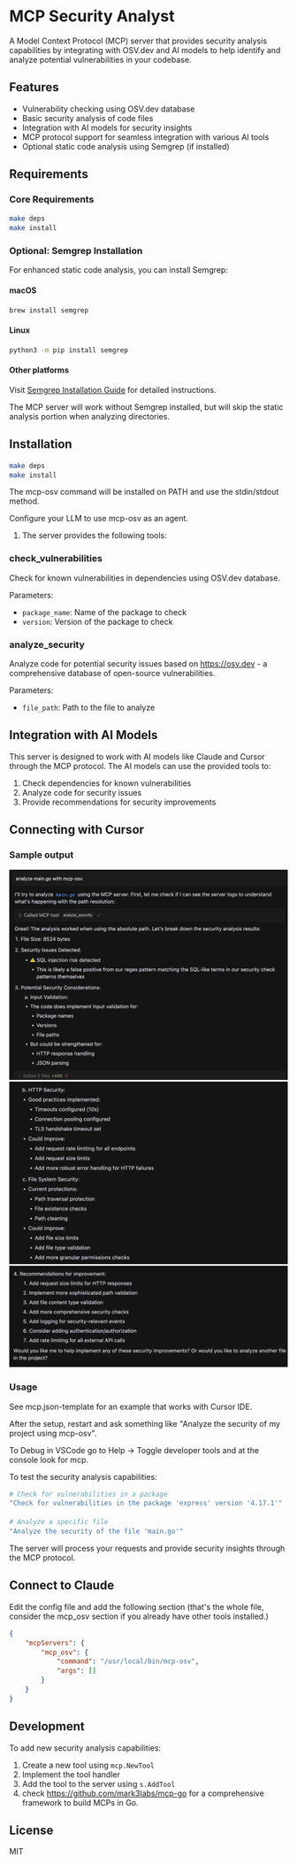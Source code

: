 # MCP Security Analyst

A Model Context Protocol (MCP) server that provides security analysis capabilities by integrating with OSV.dev and AI models to help identify and analyze potential vulnerabilities in your codebase.

## Features

- Vulnerability checking using OSV.dev database
- Basic security analysis of code files
- Integration with AI models for security insights
- MCP protocol support for seamless integration with various AI tools
- Optional static code analysis using Semgrep (if installed)

## Requirements

### Core Requirements
```bash
make deps
make install
```

### Optional: Semgrep Installation
For enhanced static code analysis, you can install Semgrep:

#### macOS
```bash
brew install semgrep
```

#### Linux
```bash
python3 -m pip install semgrep
```

#### Other platforms
Visit [Semgrep Installation Guide](https://semgrep.dev/docs/getting-started/) for detailed instructions.

The MCP server will work without Semgrep installed, but will skip the static analysis portion when analyzing directories.

## Installation

```bash
make deps
make install
```

The mcp-osv command will be installed on PATH and use the stdin/stdout method.

Configure your LLM to use mcp-osv as an agent. 



1. The server provides the following tools:

### check_vulnerabilities

Check for known vulnerabilities in dependencies using OSV.dev database.

Parameters:

- `package_name`: Name of the package to check
- `version`: Version of the package to check

### analyze_security

Analyze code for potential security issues based on https://osv.dev - a comprehensive database of open-source vulnerabilities. 

Parameters:

- `file_path`: Path to the file to analyze

## Integration with AI Models

This server is designed to work with AI models like Claude and Cursor through the MCP protocol. The AI models can use the provided tools to:

1. Check dependencies for known vulnerabilities
2. Analyze code for security issues
3. Provide recommendations for security improvements

## Connecting with Cursor

### Sample output
![output-1](screenshots/mcp-output-1.png)
![output-2](screenshots/mcp-output-2.png)
![output-3](screenshots/mcp-output-3.png)

### Usage

See mcp.json-template for an example that works with Cursor IDE.

After the setup, restart and ask something like "Analyze the security of my project using mcp-osv". 

To Debug in VSCode go to Help -> Toggle developer tools and at the console look for mcp.

To test the security analysis capabilities:
   

```bash
# Check for vulnerabilities in a package
"Check for vulnerabilities in the package 'express' version '4.17.1'"

# Analyze a specific file
"Analyze the security of the file 'main.go'"
```

The server will process your requests and provide security insights through the MCP protocol.


## Connect to Claude

Edit the config file and add the following section (that's the whole file, consider the mcp_osv section if you already have other tools installed.)

```json
{
    "mcpServers": {
        "mcp_osv": {
            "command": "/usr/local/bin/mcp-osv",
            "args": []
        }
    }
}
````

## Development

To add new security analysis capabilities:

1. Create a new tool using `mcp.NewTool`
2. Implement the tool handler
3. Add the tool to the server using `s.AddTool`
4. check <https://github.com/mark3labs/mcp-go> for a comprehensive framework to build MCPs in Go.

## License

MIT 